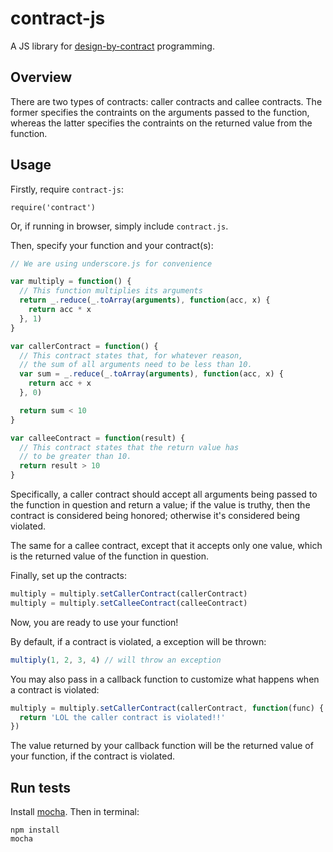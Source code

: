 # contract-js

A JS library for [design-by-contract](http://en.wikipedia.org/wiki/Design_by_contract) programming.

## Overview

There are two types of contracts: caller contracts and callee contracts.  The former specifies the contraints on the arguments passed to the function, whereas the latter specifies the contraints on the returned value from the function.

## Usage

Firstly, require `contract-js`:

`require('contract')`

Or, if running in browser, simply include `contract.js`.

Then, specify your function and your contract(s):

```javascript
// We are using underscore.js for convenience

var multiply = function() {
  // This function multiplies its arguments
  return _.reduce(_.toArray(arguments), function(acc, x) {
    return acc * x
  }, 1)
}

var callerContract = function() {
  // This contract states that, for whatever reason,
  // the sum of all arguments need to be less than 10.
  var sum = _.reduce(_.toArray(arguments), function(acc, x) {
    return acc + x
  }, 0)

  return sum < 10
}

var calleeContract = function(result) {
  // This contract states that the return value has
  // to be greater than 10.
  return result > 10
}
```

Specifically, a caller contract should accept all arguments being passed to the function in question and return a value; if the value is truthy, then the contract is considered being honored; otherwise it's considered being violated.

The same for a callee contract, except that it accepts only one value, which is the returned value of the function in question.

Finally, set up the contracts:

```javascript
multiply = multiply.setCallerContract(callerContract)
multiply = multiply.setCalleeContract(calleeContract)
```

Now, you are ready to use your function!

By default, if a contract is violated, a exception will be thrown:

```javascript
multiply(1, 2, 3, 4) // will throw an exception
```

You may also pass in a callback function to customize what happens when a contract is violated:

```javascript
multiply = multiply.setCallerContract(callerContract, function(func) {
  return 'LOL the caller contract is violated!!'
})
```

The value returned by your callback function will be the returned value of your function, if the contract is violated.

## Run tests

Install [mocha](http://visionmedia.github.io/mocha/).  Then in terminal:

	npm install
	mocha